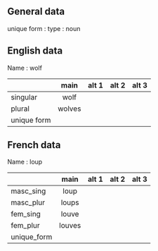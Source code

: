 ## General data

unique form :
type : noun

## English data

Name : wolf

|             |  main  | alt 1 | alt 2 | alt 3 |
| :---------- | :----: | :---: | :---: | ----- |
| singular    |  wolf  |       |       |       |
| plural      | wolves |       |       |       |
| unique form |        |       |       |       |

## French data

Name : loup

|             |  main  | alt 1 | alt 2 | alt 3 |
| :---------- | :----: | :---: | :---: | :---: |
| masc_sing   |  loup  |       |       |       |
| masc_plur   | loups  |       |       |       |
| fem_sing    | louve  |       |       |       |
| fem_plur    | louves |       |       |       |
| unique_form |        |       |       |       |


